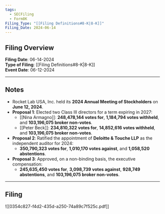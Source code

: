 ```yaml
---
tags:
  - SECFiling
  - Form8K
Filing_Type: "[[Filing Definitions#8-K|8-K]]"
Filing_Date: 2024-06-14
---
```


## Filing Overview

**Filing Date**: 06-14-2024  
**Type of Filing**: [[Filing Definitions#8-K|8-K]]  
**Event Date**: 06-12-2024  

---

## Notes

- Rocket Lab USA, Inc. held its **2024 Annual Meeting of Stockholders** on **June 12, 2024**.
- **Proposal 1**: Elected two Class III directors for a term expiring in 2027:
  - [[Nina Armagno]]: **248,478,144 votes for**, **1,184,794 votes withheld**, and **103,196,075 broker non-votes**.
  - [[Peter Beck]]: **234,810,322 votes for**, **14,852,616 votes withheld**, and **103,196,075 broker non-votes**.
- **Proposal 2**: Ratified the appointment of **Deloitte & Touche LLP** as the independent auditor for 2024:
  - **350,790,323 votes for**, **1,010,170 votes against**, and **1,058,520 abstentions**.
- **Proposal 3**: Approved, on a non-binding basis, the executive compensation:
  - **245,635,450 votes for**, **3,098,739 votes against**, **928,749 abstentions**, and **103,196,075 broker non-votes**.

---

## Filing

![[0354c827-f4d2-435d-a250-74a89c7f525c.pdf]]
